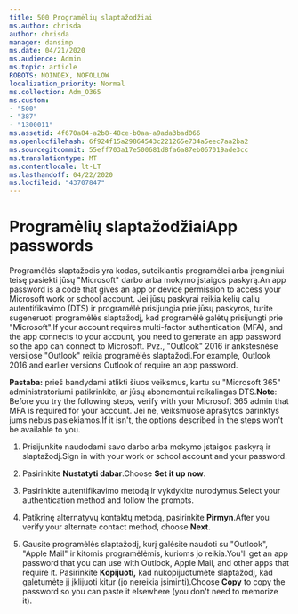 ```yaml
---
title: 500 Programėlių slaptažodžiai
ms.author: chrisda
author: chrisda
manager: dansimp
ms.date: 04/21/2020
ms.audience: Admin
ms.topic: article
ROBOTS: NOINDEX, NOFOLLOW
localization_priority: Normal
ms.collection: Adm_O365
ms.custom:
- "500"
- "387"
- "1300011"
ms.assetid: 4f670a84-a2b8-48ce-b0aa-a9ada3bad066
ms.openlocfilehash: 6f924f15a29864543c221265e734a5eec7aa2ba2
ms.sourcegitcommit: 55eff703a17e500681d8fa6a87eb067019ade3cc
ms.translationtype: MT
ms.contentlocale: lt-LT
ms.lasthandoff: 04/22/2020
ms.locfileid: "43707847"
---
```

# <a name="app-passwords"></a><span data-ttu-id="9a821-102">Programėlių slaptažodžiai</span><span class="sxs-lookup"><span data-stu-id="9a821-102">App passwords</span></span>

<span data-ttu-id="9a821-103">Programėlės slaptažodis yra kodas, suteikiantis programėlei arba įrenginiui teisę pasiekti jūsų "Microsoft" darbo arba mokymo įstaigos paskyrą.</span><span class="sxs-lookup"><span data-stu-id="9a821-103">An app password is a code that gives an app or device permission to access your Microsoft work or school account.</span></span> <span data-ttu-id="9a821-104">Jei jūsų paskyrai reikia kelių dalių autentifikavimo (DTS) ir programėlė prisijungia prie jūsų paskyros, turite sugeneruoti programėlės slaptažodį, kad programėlė galėtų prisijungti prie "Microsoft".</span><span class="sxs-lookup"><span data-stu-id="9a821-104">If your account requires multi-factor authentication (MFA), and the app connects to your account, you need to generate an app password so the app can connect to Microsoft.</span></span> <span data-ttu-id="9a821-105">Pvz., "Outlook" 2016 ir ankstesnėse versijose "Outlook" reikia programėlės slaptažodį.</span><span class="sxs-lookup"><span data-stu-id="9a821-105">For example, Outlook 2016 and earlier versions Outlook of require an app password.</span></span>

 <span data-ttu-id="9a821-106">**Pastaba:** prieš bandydami atlikti šiuos veiksmus, kartu su "Microsoft 365" administratoriumi patikrinkite, ar jūsų abonementui reikalingas DTS.</span><span class="sxs-lookup"><span data-stu-id="9a821-106">**Note**: Before you try the following steps, verify with your Microsoft 365 admin that MFA is required for your account.</span></span> <span data-ttu-id="9a821-107">Jei ne, veiksmuose aprašytos parinktys jums nebus pasiekiamos.</span><span class="sxs-lookup"><span data-stu-id="9a821-107">If it isn't, the options described in the steps won't be available to you.</span></span>

1. <span data-ttu-id="9a821-108">Prisijunkite naudodami savo darbo arba mokymo įstaigos paskyrą ir slaptažodį.</span><span class="sxs-lookup"><span data-stu-id="9a821-108">Sign in with your work or school account and your password.</span></span>

2. <span data-ttu-id="9a821-109">Pasirinkite **Nustatyti dabar**.</span><span class="sxs-lookup"><span data-stu-id="9a821-109">Choose **Set it up now**.</span></span>

3. <span data-ttu-id="9a821-110">Pasirinkite autentifikavimo metodą ir vykdykite nurodymus.</span><span class="sxs-lookup"><span data-stu-id="9a821-110">Select your authentication method and follow the prompts.</span></span>

4. <span data-ttu-id="9a821-111">Patikrinę alternatyvų kontaktų metodą, pasirinkite **Pirmyn**.</span><span class="sxs-lookup"><span data-stu-id="9a821-111">After you verify your alternate contact method, choose **Next**.</span></span>

5. <span data-ttu-id="9a821-112">Gausite programėlės slaptažodį, kurį galėsite naudoti su "Outlook", "Apple Mail" ir kitomis programėlėmis, kurioms jo reikia.</span><span class="sxs-lookup"><span data-stu-id="9a821-112">You'll get an app password that you can use with Outlook, Apple Mail, and other apps that require it.</span></span> <span data-ttu-id="9a821-113">Pasirinkite **Kopijuoti,** kad nukopijuotumėte slaptažodį, kad galėtumėte jį įklijuoti kitur (jo nereikia įsiminti).</span><span class="sxs-lookup"><span data-stu-id="9a821-113">Choose **Copy** to copy the password so you can paste it elsewhere (you don't need to memorize it).</span></span>
